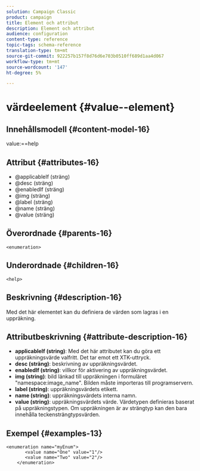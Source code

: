 ```yaml
---
solution: Campaign Classic
product: campaign
title: Element och attribut
description: Element och attribut
audience: configuration
content-type: reference
topic-tags: schema-reference
translation-type: tm+mt
source-git-commit: 922257b157f8d76d6e703b0510ff689d1aa4d067
workflow-type: tm+mt
source-wordcount: '147'
ht-degree: 5%

---
```



# värdeelement {#value--element}

## Innehållsmodell {#content-model-16}

value:==help

## Attribut {#attributes-16}

* @applicableIf (sträng)
* @desc (sträng)
* @enabledIf (sträng)
* @img (sträng)
* @label (sträng)
* @name (sträng)
* @value (sträng)

## Överordnade {#parents-16}

`<enumeration>`

## Underordnade {#children-16}

`<help>`

## Beskrivning {#description-16}

Med det här elementet kan du definiera de värden som lagras i en uppräkning.

## Attributbeskrivning {#attribute-description-16}

* **applicableIf (string)**: Med det här attributet kan du göra ett uppräkningsvärde valfritt. Det tar emot ett XTK-uttryck.
* **desc (sträng)**: beskrivning av uppräkningsvärdet.
* **enabledIf (string)**: villkor för aktivering av uppräkningsvärdet.
* **img (string)**: bild länkad till uppräkningen i formuläret &quot;namespace:image_name&quot;. Bilden måste importeras till programservern.
* **label (string)**: uppräkningsvärdets etikett.
* **name (string)**: uppräkningsvärdets interna namn.
* **value (string)**: uppräkningsvärdets värde. Värdetypen definieras baserat på uppräkningstypen. Om uppräkningen är av strängtyp kan den bara innehålla teckensträngtypsvärden.

## Exempel {#examples-13}

```
<enumeration name="myEnum">
       <value name="One" value="1"/>
       <value name="Two" value="2"/>
    </enumeration>
```
